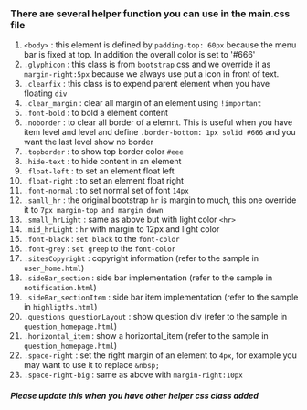 ### There are several helper function you can use in the main.css file

1. `<body>` : this element is defined by `padding-top: 60px` because the menu bar is fixed at top. In addition the overall color is set to '#666'
2. `.glyphicon` : this class is from `bootstrap` css and we override it as `margin-right:5px` because we always use put a icon in front of text.
3. `.clearfix` : this class is to expend parent element when you have floating `div`
4. `.clear_margin` : clear all margin of an element using `!important`
5. `.font-bold` : to bold a element content
6. `.noborder` : to clear all border of a elemnt. This is useful when you have item level and level and define `.border-bottom: 1px solid #666` and you want the last level show no border
7. `.topborder` : to show top border color `#eee`
8. `.hide-text` : to hide content in an element
9. `.float-left` : to set an element float left
10. `.float-right` : to set an element float right
11. `.font-normal` : to set normal set of font `14px`
12. `.samll_hr` : the original bootstrap `hr` is margin to much, this one override it to `7px margin-top and margin down`
13. `.small_hrLight` : same as above but with light color `<hr>`
14. `.mid_hrLight` : `hr` with margin to 12px and light color
15. `.font-black` : `set black` to the `font-color`
16. `.font-grey` : `set greep` to the `font-color`
17. `.sitesCopyright` : copyright information (refer to the sample in `user_home.html`)
18. `.sideBar_section` : side bar implementation (refer to the sample in `notification.html`)
19. `.sideBar_sectionItem` : side bar item implementation (refer to the sample in `highligths.html`) 
20. `.questions_questionLayout` : show question div (refer to the sample in `question_homepage.html`)
21. `.horizontal_item` : show a horizontal_item (refer to the sample in `question_homepage.html`)
22. `.space-right` : set the right margin of an element to `4px`, for example you may want to use it to replace `&nbsp;`
23. `.space-right-big` : same as above with `margin-right:10px` 

##### Please update this when you have other helper css class added